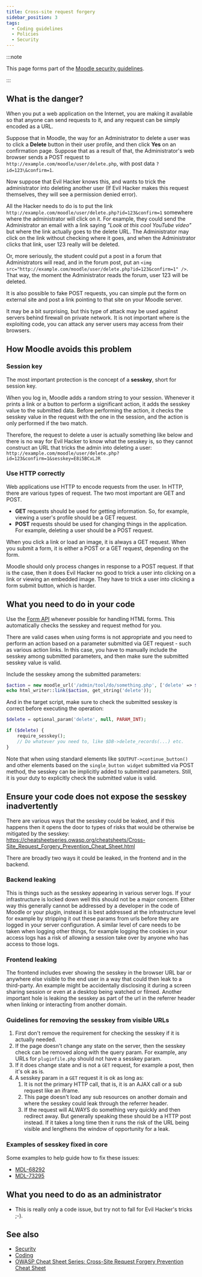 ```yaml
---
title: Cross-site request forgery
sidebar_position: 3
tags:
  - Coding guidelines
  - Policies
  - Security
---
```


:::note

This page forms part of the [Moodle security guidelines](../security).

:::

## What is the danger?

When you put a web application on the Internet, you are making it available so that anyone can send requests to it, and any request can be simply encoded as a URL.

Suppose that in Moodle, the way for an Administrator to delete a user was to click a **Delete** button in their user profile, and then click **Yes** on an confirmation page. Suppose that as a result of that, the Administrator's web browser sends a POST request to `http://example.com/moodle/user/delete.php`, with post data `?id=123\&confirm=1`.

Now suppose that Evil Hacker knows this, and wants to trick the administrator into deleting another user (If Evil Hacker makes this request themselves, they will see a permission denied error).

All the Hacker needs to do is to put the link `http://example.com/moodle/user/delete.php?id=123&confirm=1` somewhere where the administrator will click on it. For example, they could send the Administrator an email with a link saying _"Look at this cool YouTube video"_ but where the link actually goes to the delete URL. The Administrator may click on the link without checking where it goes, and when the Administrator clicks that link, user 123 really will be deleted.

Or, more seriously, the student could put a post in a forum that Administrators will read, and in the forum post, put an `<img src="http://example.com/moodle/user/delete.php?id=123&confirm=1" />`. That way, the moment the Administrator reads the forum, user 123 will be deleted.

It is also possible to fake POST requests, you can simple put the form on external site and post a link pointing to that site on your Moodle server.

It may be a bit surprising, but this type of attack may be used against servers behind firewall on private network. It is not important where is the exploiting code, you can attack any server users may access from their browsers.

## How Moodle avoids this problem

### Session key

The most important protection is the concept of a **sesskey**, short for session key.

When you log in, Moodle adds a random string to your session. Whenever it prints a link or a button to perform a significant action, it adds the sesskey value to the submitted data. Before performing the action, it checks the sesskey value in the request with the one in the session, and the action is only performed if the two match.

Therefore, the request to delete a user is actually something like below and there is no way for Evil Hacker to know what the sesskey is, so they cannot construct an URL that tricks the admin into deleting a user: `http://example.com/moodle/user/delete.php?id=123&confirm=1&sesskey=E8i5BCxLJR`

### Use HTTP correctly

Web applications use HTTP to encode requests from the user. In HTTP, there are various types of request. The two most important are GET and POST.

- **GET** requests should be used for getting information. So, for example, viewing a user's profile should be a GET request.
- **POST** requests should be used for changing things in the application. For example, deleting a user should be a POST request.

When you click a link or load an image, it is always a GET request. When you submit a form, it is either a POST or a GET request, depending on the form.

Moodle should only process changes in response to a POST request. If that is the case, then it does Evil Hacker no good to trick a user into clicking on a link or viewing an embedded image. They have to trick a user into clicking a form submit button, which is harder.

## What you need to do in your code

Use the [Form API](/docs/apis/core/form/) whenever possible for handling HTML forms. This automatically checks the sesskey and request method for you.

There are valid cases when using forms is not appropriate and you need to perform an action based on a parameter submitted via GET request - such as various action links. In this case, you have to manually include the sesskey among submitted parameters, and then make sure the submitted sesskey value is valid.

Include the sesskey among the submitted parameters:

```php
$action = new moodle_url('/admin/tool/do/something.php', ['delete' => $id, 'sesskey' => sesskey()]);
echo html_writer::link($action, get_string('delete'));
```

And in the target script, make sure to check the submitted sesskey is correct before executing the operation:

```php
$delete = optional_param('delete', null, PARAM_INT);

if ($delete) {
    require_sesskey();
    // Do whatever you need to, like $DB->delete_records(...) etc.
}
```

Note that when using standard elements like `$OUTPUT->continue_button()` and other elements based on the `single_button widget` submitted via POST method, the sesskey can be implicitly added to submitted parameters. Still, it is your duty to explicitly check the submitted value is valid.

## Ensure your code does not expose the sesskey inadvertently

There are various ways that the sesskey could be leaked, and if this happens then it opens the door to types of risks that would be otherwise be mitigated by the sesskey: <https://cheatsheetseries.owasp.org/cheatsheets/Cross-Site_Request_Forgery_Prevention_Cheat_Sheet.html>

There are broadly two ways it could be leaked, in the frontend and in the backend.

### Backend leaking

This is things such as the sesskey appearing in various server logs. If your infrastructure is locked down well this should not be a major concern. Either way this generally cannot be addressed by a developer in the code of Moodle or your plugin, instead it is best addressed at the infrastructure level for example by stripping it out these params from urls before they are logged in your server configuration. A similar level of care needs to be taken when logging other things, for example logging the cookies in your access logs has a risk of allowing a session take over by anyone who has access to those logs.

### Frontend leaking

The frontend includes ever showing the sesskey in the browser URL bar or anywhere else visible to the end user in a way that could then leak to a third-party. An example might be accidentally disclosing it during a screen sharing session or even at a desktop being watched or filmed. Another important hole is leaking the sesskey as part of the url in the referrer header when linking or interacting from another domain.

### Guidelines for removing the sesskey from visible URLs

1. First don't remove the requirement for checking the sesskey if it is actually needed.
2. If the page doesn't change any state on the server, then the sesskey check can be removed along with the query param. For example, any URLs for `pluginfile.php` should not have a sesskey param.
3. If it does change state and is not a `GET` request, for example a post, then it's ok as is.
4. A sesskey param in a `GET` request it is ok as long as:
    1. It is not the primary HTTP call, that is, it is an AJAX call or a sub request like an iframe.
    2. This page doesn't load any sub resources on another domain and where the sesskey could leak through the referrer header.
    3. If the request will ALWAYS do something very quickly and then redirect away. But generally speaking these should be a HTTP post instead. If it takes a long time then it runs the risk of the URL being visible and lengthens the window of opportunity for a leak.

### Examples of sesskey fixed in core

Some examples to help guide how to fix these issues:

- [MDL-68292](https://tracker.moodle.org/browse/MDL-68292)
- [MDL-73295](https://tracker.moodle.org/browse/MDL-73295)

## What you need to do as an administrator

- This is really only a code issue, but try not to fall for Evil Hacker's tricks ;-).

## See also

- [Security](../security)
- [Coding](/general/development/policies)
- [OWASP Cheat Sheet Series: Cross-Site Request Forgery Prevention Cheat Sheet](https://cheatsheetseries.owasp.org/cheatsheets/Cross-Site_Request_Forgery_Prevention_Cheat_Sheet.html)
